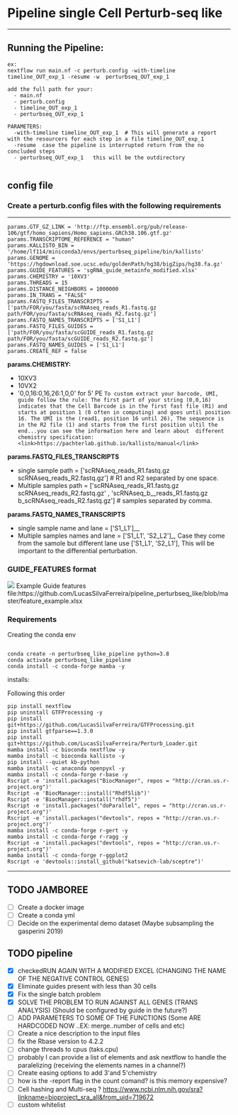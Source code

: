 # Pipeline single Cell Perturb-seq like
---
## Running the Pipeline:  


```
ex: 
nextflow run main.nf -c perturb.config -with-timeline timeline_OUT_exp_1 -resume -w  perturbseq_OUT_exp_1
```
```
add the full path for your:
  - main.nf
  - perturb.config
  - timeline_OUT_exp_1  
  - perturbseq_OUT_exp_1
```

```
PARAMETERS:  
  -with-timeline timeline_OUT_exp_1  # This will generate a report with the resourcers for each step in a file timeline_OUT_exp_1  
  -resume  case the pipeline is interrupted return from the no concluded steps 
  - perturbseq_OUT_exp_1   this will be the outdirectory 
  
```



## config file 
### Create a perturb.config files with the following requirements    
---
```
params.GTF_GZ_LINK = 'http://ftp.ensembl.org/pub/release-106/gtf/homo_sapiens/Homo_sapiens.GRCh38.106.gtf.gz'
params.TRANSCRIPTOME_REFERENCE = "human"
params.KALLISTO_BIN = '/home/lf114/miniconda3/envs/perturbseq_pipeline/bin/kallisto'
params.GENOME = 'https://hgdownload.soe.ucsc.edu/goldenPath/hg38/bigZips/hg38.fa.gz'
params.GUIDE_FEATURES = 'sgRNA_guide_metainfo_modified.xlsx'
params.CHEMISTRY = '10XV3'
params.THREADS = 15
params.DISTANCE_NEIGHBORS = 1000000
params.IN_TRANS = "FALSE"
params.FASTQ_FILES_TRANSCRIPTS = ['path/FOR/you/fasta/scRNAseq_reads_R1.fastq.gz path/FOR/you/fasta/scRNAseq_reads_R2.fastq.gz']
params.FASTQ_NAMES_TRANSCRIPTS = ['S1_L1']
params.FASTQ_FILES_GUIDES = ['path/FOR/you/fasta/scGUIDE_reads_R1.fastq.gz path/FOR/you/fasta/scGUIDE_reads_R2.fastq.gz'] 
params.FASTQ_NAMES_GUIDES = ['S1_L1']
params.CREATE_REF = false
```

__params.CHEMISTRY:__
- 10XV3
- 10VX2 
- '0,0,16:0,16,26:1,0,0'  for 5' PE
 ```To custom extract your barcode, UMI, guide follow the rule: The first part of your string (0,0,16) indicates that the Cell Barcode is in the first fast file (R1) and starts at position 1 (0 often in computing) and goes until position 16. The UMI is the (read1, position 16 until 26), The sequence is in the R2 file (1) and starts from the first position ultil the end...you can see the information here and learn about  different chemistry specification: <link>https://pachterlab.github.io/kallisto/manual</link>```

__params.FASTQ_FILES_TRANSCRIPTS__  
 - single sample path =   ['scRNAseq_reads_R1.fastq.gz scRNAseq_reads_R2.fastq.gz'] # R1 and R2 separated by one space.  
 - Multiple samples path = ['scRNAseq_reads_R1.fastq.gz scRNAseq_reads_R2.fastq.gz' , 'scRNAseq_b__reads_R1.fastq.gz b_scRNAseq_reads_R2.fastq.gz'] # samples separated by comma.  
  
__params.FASTQ_NAMES_TRANSCRIPTS__
- single sample name and lane =  ['S1_L1']__
- Multiple samples names and lane =  ['S1_L1', 'S2_L2']_, Case they come from the samole but different lane use  ['S1_L1', 'S2_L1'], This will be important to the differential perturbation.





### GUIDE_FEATURES format

<image src="https://raw.githubusercontent.com/LucasSilvaFerreira/pipeline_perturbseq_like/master/image/feature_example.png">  
Example Guide features file:<link>https://github.com/LucasSilvaFerreira/pipeline_perturbseq_like/blob/master/feature_example.xlsx</link>  

 
### Requirements  
Creating the conda env

```

conda create -n perturbseq_like_pipeline python=3.8
conda activate perturbseq_like_pipeline
conda install -c conda-forge mamba -y
```

installs:

Following this order
```
pip install nextflow
pip uninstall GTFProcessing -y
pip install git+https://github.com/LucasSilvaFerreira/GTFProcessing.git
pip install gtfparse==1.3.0
pip install git+https://github.com/LucasSilvaFerreira/Perturb_Loader.git
mamba install -c bioconda nextflow -y
mamba install -c bioconda kallisto -y
pip install --quiet kb-python
mamba install -c anaconda openpyxl -y 
mamba install -c conda-forge r-base -y 
Rscript -e 'install.packages("BiocManager", repos = "http://cran.us.r-project.org")'
Rscript -e 'BiocManager::install("Rhdf5lib")'
Rscript -e 'BiocManager::install("rhdf5")'
Rscript -e 'install.packages("doParallel", repos = "http://cran.us.r-project.org")'
Rscript -e 'install.packages("devtools", repos = "http://cran.us.r-project.org")'
mamba install -c conda-forge r-gert -y 
mamba install -c conda-forge r-ragg -y
Rscript -e 'install.packages("devtools", repos = "http://cran.us.r-project.org")'
mamba install -c conda-forge r-ggplot2
Rscript -e 'devtools::install_github("katsevich-lab/sceptre")'
```

---

## TODO  JAMBOREE 

- [ ] Create a docker image  
- [ ] Create a conda yml  
- [ ] Decide on the experimental demo dataset (Maybe subsampling the gasperini 2019)  

## TODO pipeline

- [X]  checkedRUN AGAIN WITH A MODIFIED EXCEL (CHANGING THE NAME OF THE NEGATIVE CONTROL GENES)
- [X] Eliminate guides present with less than 30 cells
- [X] Fix the single batch problem 
- [X]  SOLVE THE PROBLEM TO RUN AGAINST ALL GENES (TRANS ANALYSIS) (Should be configured by guide in the future?)
- [ ]  ADD PARAMETERS TO SOME OF THE FUNCTIONS (Some ARE HARDCODED NOW ..EX: merge..number of cells and etc)
- [ ]  Create a nice description to the input files
- [ ]  fix the Rbase version to 4.2.2
- [ ]  change threads to cpus  (taks.cpu)
- [ ]  probably I can provide a list of elements and ask nextflow to handle the paralelizing (receiving the elements names in a channel?)
- [ ]  Create easing options to add 3'and 5'chemistry
- [ ]  how is the -report flag in the count comand? is this memory expensive?
- [ ]  Cell hashing and Multi-seq ? https://www.ncbi.nlm.nih.gov/sra?linkname=bioproject_sra_all&from_uid=719672
- [ ]  custom whitelist
